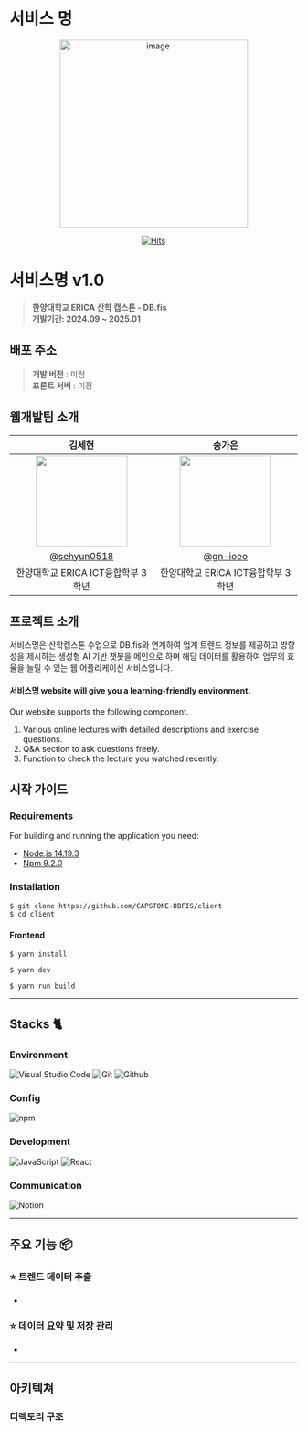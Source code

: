 # 서비스 명

<div align="center">
<img width="329" alt="image" src="">

[![Hits](https://hits.seeyoufarm.com/api/count/incr/badge.svg?url=https%3A%2F%2Fgithub.com%2FVoluntain-SKKU%2FVoluntain-2nd&count_bg=%2379C83D&title_bg=%23555555&icon=&icon_color=%23E7E7E7&title=hits&edge_flat=false)](https://hits.seeyoufarm.com)

</div>

# 서비스명 v1.0
> **한양대학교 ERICA 산학 캡스톤 - DB.fis** <br/> **개발기간: 2024.09 ~ 2025.01**

## 배포 주소

> **개발 버전** : 미정 <br>
> **프론트 서버** : 미정 <br>

## 웹개발팀 소개

|      김세현       |          송가은         |                                                                                                          
|:------------------:|:-----------------------:|                  
|   <img width="160px" src="https://avatars.githubusercontent.com/u/31209436?s=400&u=e146ca1890b535632d621e9b7c0d0215edafac35&v=4" />    |                      <img width="160px" src="https://avatars.githubusercontent.com/u/139464294?v=4" />    |                  
|   [@sehyun0518](https://github.com/sehyun0518)   |    [@gn-ioeo](https://github.com/gn-ioeo)  |
| 한양대학교 ERICA ICT융합학부 3학년 | 한양대학교 ERICA ICT융합학부 3학년 |

## 프로젝트 소개

서비스명은 산학캡스톤 수업으로 DB.fis와 연계하여 업계 트렌드 정보를 제공하고 방향성을 제시하는 생성형 AI 기반 챗봇을 메인으로 하며 해당 데이터를 활용하여 업무의 효율을 늘릴 수 있는 웹 어플리케이션 서비스입니다.

#### 서비스명 website will give you a learning-friendly environment.

Our website supports the following component.
1. Various online lectures with detailed descriptions and exercise questions.
2. Q&A section to ask questions freely.
3. Function to check the lecture you watched recently.

## 시작 가이드
### Requirements
For building and running the application you need:

- [Node.js 14.19.3](https://nodejs.org/ca/blog/release/v14.19.3/)
- [Npm 9.2.0](https://www.npmjs.com/package/npm/v/9.2.0)

### Installation
``` bash
$ git clone https://github.com/CAPSTONE-DBFIS/client
$ cd client
```

#### Frontend
```
$ yarn install

$ yarn dev

$ yarn run build
```

---

## Stacks 🐈

### Environment
![Visual Studio Code](https://img.shields.io/badge/Visual%20Studio%20Code-007ACC?style=for-the-badge&logo=Visual%20Studio%20Code&logoColor=white)
![Git](https://img.shields.io/badge/Git-F05032?style=for-the-badge&logo=Git&logoColor=white)
![Github](https://img.shields.io/badge/GitHub-181717?style=for-the-badge&logo=GitHub&logoColor=white)             

### Config
![npm](https://img.shields.io/badge/npm-CB3837?style=for-the-badge&logo=npm&logoColor=white)        

### Development
![JavaScript](https://img.shields.io/badge/JavaScript-F7DF1E?style=for-the-badge&logo=Javascript&logoColor=white)
![React](https://img.shields.io/badge/React-20232A?style=for-the-badge&logo=react&logoColor=61DAFB)

### Communication
![Notion](https://img.shields.io/badge/Notion-000000?style=for-the-badge&logo=Notion&logoColor=white)

---
## 주요 기능 📦

### ⭐️ 트렌드 데이터 추출
- 

### ⭐️ 데이터 요약 및 저장 관리
- 

---
## 아키텍쳐

### 디렉토리 구조
<!--
```bash
client : 프론트엔드
    ├── README.md
    ├── components
    │   ├── 
    ├── config
    │   └── 
    ├── lib
    │   ├── context.js
    ├── package-lock.json
    ├── package.json
    ├── pages
    │   ├── _app.js
    ├── public
    │   ├── favicon.ico
    │   └── logo_about.png
    └── styles
        └── Home.module.css

```

<!--
```bash
voluntain-app/ : 프론트엔드
    ├── components/
    │   ├──  파일 이름 : 설명
    ├── config/
    │   └── 파일 이름 : 설명
    ├── pages/
    │   ├── _app.js : 설명
    ├── public/
    │   ├── favicon.ico : 네비게이션바 이미지
    │   └── logo_about.png : about 페이지 로고 이미지
    │
    └── styles/
        └── 파일 이름 : 설명

```
-->
